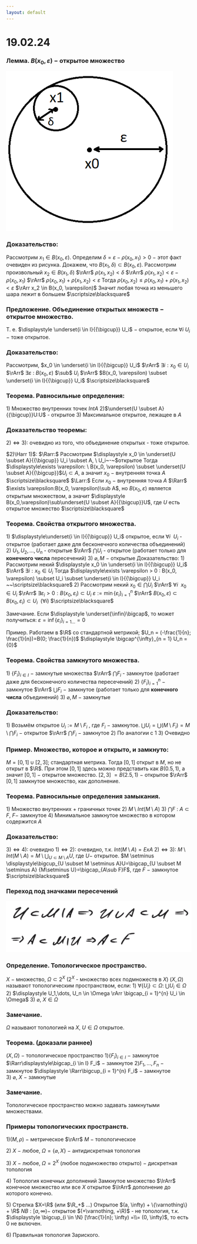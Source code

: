 ```yaml
---
layout: default
---
```

# 19.02.24

### Лемма. $B(x_0, \varepsilon)~-$ открытое множество

![Untitled](sem2/notes/topology/notes/19-02-24/Untitled.png)

### Доказательство: 
Рассмотрим $x_1\in B(x_0, \varepsilon)$.
Определим $\delta = \varepsilon - \rho(x_0, x_1) > 0~-$ этот факт очевиден из рисунка.
Докажем, что $B(x_1, \delta) \subset B(x_0, \varepsilon).$ 
Рассмотрим произвольный $x_2 \in B(x_1, \delta)$ $\rArr$ $\rho (x_1, x_2) < \delta$ $\rArr$
$\rho(x_1, x_2) < \varepsilon - \rho(x_0, x_1)$ $\rArr$ $\rho(x_0, x_1) + \rho(x_1, x_2) < \varepsilon$
Тогда $\rho (x_0, x_2) \leq \rho(x_0, x_1) + \rho(x_1, x_2) < \varepsilon$ $\rArr x_2 \in B(x_0, \varepsilon)$
Значит любая точка из меньшего шара лежит в большем  $\scriptsize\blacksquare$

### Предложение. Объединение открытых множеств $-$ открытое множество.
Т. е. $\displaystyle \underset{i \in I}{{\bigcup}} U_i$ $-$ открытое, если $\forall i \ U_i$ $-$ тоже открытое.

### Доказательство:
Рассмотрим,  $x_0 \in \underset{i \in I}{{\bigcup}} U_i$ $\rArr$ $\exists i : x_0 \in U_i$ $\rArr$ $\exists \varepsilon$ : $B(x_0, \varepsilon)$ $\sub$ $U_i$ $\rArr$ $B(x_0, \varepsilon) \subset \underset{i \in I}{{\bigcup}} U_i$  $\scriptsize\blacksquare$

### Теорема. Равносильные определения:
$1)$ Множество внутренних точек $Int A$
$2)$$\underset{U \subset A}{{\bigcup}}U:U$ - открытое
$3)$ Максимальное открытое, лежащее в $A$

### Доказательство теоремы:
$2)\Leftrightarrow 3)$: очевидно из того, что объединение открытых - тоже открытое.

$2)\Harr 1)$:
$\Rarr:$ Рассмотрим $\displaystyle x_0 \in \underset{U \subset A}{{\bigcup}} U_i \subset A, \ U_i~-~$открытое
Тогда $\displaystyle\exists \varepsilon: \  B(x_0, \varepsilon) \subset \underset{U \subset A}{{\bigcup}}$$U_i \subset A$, а значит $x_0~-$ внутренняя точка $A$  $\scriptsize\blacksquare$
$\Larr:$ Если $x_0~-$ внутренняя точка $A$ $\Rarr$ $\exists \varepsilon:B(x_0, \varepsilon)\sub A$, но $B(x_0, \varepsilon)$ является открытым множеством, а значит $\displaystyle B(x_0,\varepsilon)\sub\underset{U \subset A}{{\bigcup}}U$, где $U$ есть открытое множество  $\scriptsize\blacksquare$

### Теорема. Свойства открытого множества.
$1)$ $\displaystyle\underset{i \in I}{{\bigcup}} U_i$ открытое, если $\forall i~$ $U_i$ - открытое (работает даже для бесконечного количества объединений)
$2)$ $U_1, U_2, ... , U_n$  - открытые $\rArr$ $\displaystyle\bigcap U_i$ - открытое (работает только для **конечного числа** пересечений)
$3)$ $\varnothing, M~-$ открытые
Доказательство:
$1)$ Рассмотрим некий $\displaystyle x_0 \in \underset{i \in I}{{\bigcup}} U_i$  $\rArr$ $\exists i : x_0 \in U_i$
Тогда $\displaystyle\exists \varepsilon > 0 :  B(x_0, \varepsilon) \subset U_i \subset  \underset{i \in I}{{\bigcup}} U_i ~~\scriptsize\blacksquare$
$2)$ Рассмотрим некий $\displaystyle x_0 \in \bigcap U_i$  $\rArr$ $\forall i~~x_0\in U_i$ $\rArr$ 
$\exists \varepsilon_i > 0: B(x_0, \varepsilon_i) \subset U_i$
$\varepsilon:=\min {\{\varepsilon_i\}}^{n}_{i=1}$ $\rArr$ $B(x_0, \varepsilon) \subset B(x_0, \varepsilon_i) \subset U_i~~(\forall i)$  $\scriptsize\blacksquare$

Замечание. Если $\displaystyle \underset{\infin}\bigcap$, то может получиться: $\varepsilon=\inf\{\varepsilon_i\}_{i=1\dots}=0$

Пример. Работаем в $\R$ со стандартной метрикой; 
$U_n = (-\frac{1}{n}; \frac{1}{n})=B(0; \frac{1}{n})$
$\displaystyle \bigcap^{\infty}_{n = 1} U_n = {0}$

### Теорема. Свойства замкнутого множества.
$1)$ ${\{F_i\}}_{i\in I}~-$ замкнутые множества $\rArr$ $\displaystyle \bigcap F_i$ - замкнутое (работает даже для бесконечного количества пересечений)
$2)$ ${\{F_i\}}_{i = 1}^{n}~-$ замкнутое $\rArr$ $\displaystyle \bigcup F_i$ $-$ замкнутое (работает только для **конечного числа** объединений)
$3)$ $\varnothing, M~-$ замкнутые

### Доказательство:
$1)$ Возьмём открытое $U_i := M \setminus F_i$ , где $F_i~-~$замкнутое.
$\displaystyle \bigcup U_i = \bigcup(M \setminus F_i) = M \setminus \bigcap F_i~-~$открытое $\rArr$ $\displaystyle \bigcap F_i$  $-$ замкнутое
$2)$ По аналогии с $1$
$3)~$Очевидно

### Пример. Множество, которое и открыто, и замкнуто:
$M = [0, 1] \cup [2, 3]$; стандартная метрика.
Тогда $[0, 1]$ открыт в $M$, но не открыт в $\R$.
При этом $[0, 1]$ здесь можно представить как $B(0.5, 1)$, а значит
$[0,1]~-$ открытое множество.
$[2,3]~= B(2.5, 1)~-$ открытое $\rArr$ $[0, 1]$ замкнутое множество, как дополнение.

### Теорема. Равносильные определения замыкания.
$1)$ Множество внутренних + граничных точек
$2)$ $M \setminus Int(M \setminus A)$
$3)$ $\bigcap F$ : $A \subset F$, $F -$  замкнутое
$4)$ Минимальное замкнутое множество в котором содержится $A$

### Доказательство:
$3)\Leftrightarrow4)$: очевидно
$1)\Leftrightarrow2)$: очевидно, т.к. $Int(M \setminus A) = Ex A$
$2)\Leftrightarrow3)$:
$M \setminus Int(M \setminus A) = M \setminus \displaystyle\bigcup_{U \subset M \setminus A}U,$ где $U -$  открытое.
$M \setminus \displaystyle\bigcup_{U \subset M \setminus A}U=\bigcap_{U \subset M \setminus A} {M\setminus U}=\bigcap_{A\sub F}F$, где $F~-$ замкнутое  $\scriptsize\blacksquare$

### Переход под значками пересечений

![Untitled](sem2/notes/topology/notes/19-02-24/Untitled%201.png)

### Определение. Топологическое пространство.
$X~-$ множество, $\Omega \subset 2^{X}$ ($2^X$ - множество всех подмножеств в $X$)
$(X, \Omega)$ называют топологическим пространством, если:
$1)$ $\displaystyle \forall \{ U_i\} \subset \Omega: \  \bigcup U_i \in \Omega$
$2)$ $\displaystyle U_1,\dots, U_n \in \Omega \rArr \bigcap_{i = 1}^{n} U_i \in \Omega$
$3)~\varnothing,~X \in \Omega$

### Замечание.
$\Omega$  называют топологией на $X,~$$U \in \Omega$ открытое.

### Теорема. (доказали раннее)
$(X, \Omega)~-$ топологическое пространство
$1)$$\{F_i\}_{i \in I}$  $-$ замкнутое $\Rarr\displaystyle\bigcap_{i \in I} F_i$  $-$ замкнутое
$2)$$F_1, ..., F_n$  $-$ замкнутое $\displaystyle \Rarr\bigcup_{i = 1}^{n} F_i$  $-$ замкнутое
$3)$$~\varnothing,~X~-$ замкнутые

### Замечание.
Топологическое пространство можно задавать замкнутыми множествами.

### Примеры топологических пространств.
$1)$$(M, \rho)~-$ метрическое $\rArr$ $M~-$ топологическое

$2)$$~X~-$ любое, $\Omega = \{ \varnothing, X\}~-$ антидискретная топология

$3)$$~X~-$ любое, $\Omega  = 2^X$ (любое подмножество открыто) $-$ дискретная топология

$4)$ Топология конечных дополнений
Замкнутое множество $\lrArr$ конечное множество или все $X$ 
открытое $\lrArr$ дополнение до которого конечно.

$5)$ Стрелка $X=\R$ (или $\R_+$ …)
Открытое $(a, \infty) + \{\varnothing\} + \R$
$NB: [a, \infty) -$  открытое $(+\varnothing, +\R)$ - не топология, т.к. $\displaystyle \bigcup_{i \in \N} [\frac{1}{n}; \infty) =\\= (0, \infty)$, то есть $0$ не включен.

$6)$ Правильная топология Зариского.